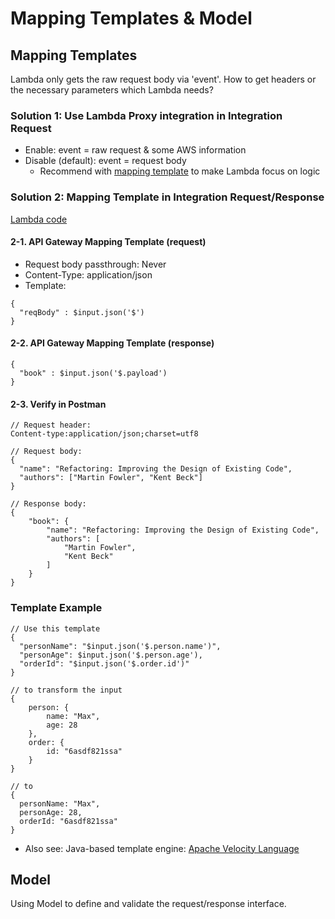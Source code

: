 # Mapping Templates & Model

## Mapping Templates

Lambda only gets the raw request body via 'event'. How to get headers or the necessary parameters which Lambda needs?

### Solution 1: Use Lambda Proxy integration in Integration Request

- Enable: event = raw request & some AWS information
- Disable (default): event = request body
  - Recommend with [mapping template](https://docs.aws.amazon.com/apigateway/latest/developerguide/api-gateway-mapping-template-reference.html) to make Lambda focus on logic

### Solution 2: Mapping Template in Integration Request/Response

[Lambda code](lambda/kalin-compare_yourself-create_comparison/index.js)

#### 2-1. API Gateway Mapping Template (request)

- Request body passthrough: Never
- Content-Type: application/json
- Template:

```
{
  "reqBody" : $input.json('$')
}
```

#### 2-2. API Gateway Mapping Template (response)

```
{
  "book" : $input.json('$.payload')
}
```

#### 2-3. Verify in Postman

```
// Request header:
Content-type:application/json;charset=utf8

// Request body:
{
  "name": "Refactoring: Improving the Design of Existing Code",
  "authors": ["Martin Fowler", "Kent Beck"]
}

// Response body:
{
    "book": {
        "name": "Refactoring: Improving the Design of Existing Code",
        "authors": [
            "Martin Fowler",
            "Kent Beck"
        ]
    }
}
```

### Template Example

```
// Use this template
{
  "personName": "$input.json('$.person.name')",
  "personAge": $input.json('$.person.age'),
  "orderId": "$input.json('$.order.id')"
}

// to transform the input
{
    person: {
        name: "Max",
        age: 28
    },
    order: {
        id: "6asdf821ssa"
    }
}

// to
{
  personName: "Max",
  personAge: 28,
  orderId: "6asdf821ssa"
}

```

- Also see: Java-based template engine: [Apache Velocity Language](http://velocity.apache.org/)

## Model

Using Model to define and validate the request/response interface.
